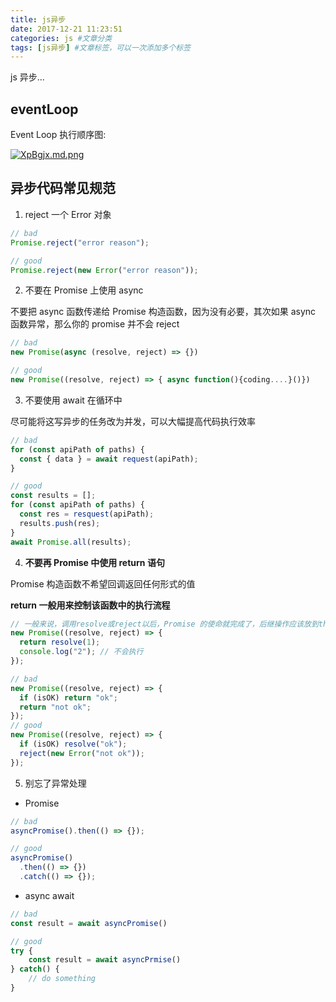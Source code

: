 ```yaml
---
title: js异步
date: 2017-12-21 11:23:51
categories: js #文章分类
tags: [js异步] #文章标签，可以一次添加多个标签
---
```


js 异步...

<!-- more -->

## eventLoop

Event Loop 执行顺序图:

<!-- ![任务执行顺序](https://cdn.jsdelivr.net/gh/UniqueCrownClown/pic-bed@master/hexo/knowledge/nodeJsPic/eventLoop.png) -->

[![XpBgjx.md.png](https://s1.ax1x.com/2022/05/23/XpBgjx.md.png)](https://imgtu.com/i/XpBgjx)

## 异步代码常见规范

1. reject 一个 Error 对象

```js
// bad
Promise.reject("error reason");

// good
Promise.reject(new Error("error reason"));
```

2. 不要在 Promise 上使用 async

不要把 async 函数传递给 Promise 构造函数，因为没有必要，其次如果 async 函数异常，那么你的 promise 并不会 reject

```js
// bad
new Promise(async (resolve, reject) => {})

// good
new Promise((resolve, reject) => { async function(){coding....}()})

```

3. 不要使用 await 在循环中

尽可能将这写异步的任务改为并发，可以大幅提高代码执行效率

```js
// bad
for (const apiPath of paths) {
  const { data } = await request(apiPath);
}

// good
const results = [];
for (const apiPath of paths) {
  const res = resquest(apiPath);
  results.push(res);
}
await Promise.all(results);
```

4. **不要再 Promise 中使用 return 语句**

Promise 构造函数不希望回调返回任何形式的值

**return 一般用来控制该函数中的执行流程**

```js
// 一般来说，调用resolve或reject以后，Promise 的使命就完成了，后继操作应该放到then方法里面
new Promise((resolve, reject) => {
  return resolve(1);
  console.log("2"); // 不会执行
});
```

```js
// bad
new Promise((resolve, reject) => {
  if (isOK) return "ok";
  return "not ok";
});
// good
new Promise((resolve, reject) => {
  if (isOK) resolve("ok");
  reject(new Error("not ok"));
});
```

5. 别忘了异常处理

- Promise

```js
// bad
asyncPromise().then(() => {});

// good
asyncPromise()
  .then(() => {})
  .catch(() => {});
```

- async await

```js
// bad
const result = await asyncPromise()

// good
try {
    const result = await asyncPrmise()
} catch() {
    // do something
}

```

